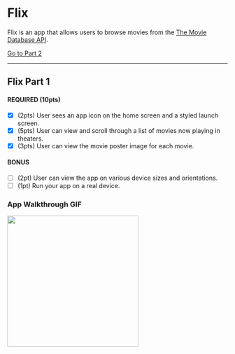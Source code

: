 # Flix

Flix is an app that allows users to browse movies from the [The Movie Database API](http://docs.themoviedb.apiary.io/#).

[Go to Part 2](https://github.com/HyejunShin/CodePath-iOS/tree/main/unit2)

---

## Flix Part 1

#### REQUIRED (10pts)
- [x] (2pts) User sees an app icon on the home screen and a styled launch screen.
- [x] (5pts) User can view and scroll through a list of movies now playing in theaters.
- [x] (3pts) User can view the movie poster image for each movie.

#### BONUS
- [ ] (2pt) User can view the app on various device sizes and orientations.
- [ ] (1pt) Run your app on a real device.

### App Walkthrough GIF

<img src="https://github.com/HyejunShin/CodePath-iOS/blob/main/unit1/unit1.gif" width="300" /><br>
